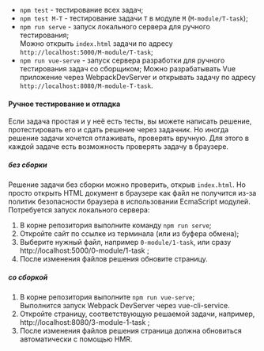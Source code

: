 
- `npm test` - тестирование всех задач;
- `npm test M-T` - тестирование задачи `T` в модуле `M` (`M-module/T-task`);
- `npm run serve` - запуск локального сервера для ручного тестирования;  
    Можно открыть `index.html` задачи по адресу `http://localhost:5000/M-module/T-task`; 
- `npm run vue-serve` - запуск сервера разработки для ручного тестирования задач со сборщиком;
    Можно разрабатывать Vue приложение через WebpackDevServer и открывать задачу по адресу `http://localhost:8080/M-module-T-task`.

#### Ручное тестирование и отладка

Если задача простая и у неё есть тесты, вы можете написать решение, протестировать его и сдать решение через задачник. 
Но иногда решение задачи хочется отлаживать, проверять вручную. Для этого в каждой задаче есть возможность проверять задачу в браузере.  

##### без сборки

Решение задачи без сборки можно проверить, открыв `index.html`. Но просто открыть HTML документ в браузере как файл не получится из-за политик безопасности браузера в использовании EcmaScript модулей. Потребуется запуск локального сервера:
1. В корне репозитория выполните команду `npm run serve`;
2. Откройте сайт по ссылке из терминала (или из буфера обмена);
3. Выберите нужный файл, например `0-module/1-task`, или сразу  
    http://localhost:5000/0-module/1-task ;
4. После изменения файлов решения обновите страницу.

##### со сборкой

1. В корне репозитория выполните `npm run vue-serve`;  
    Выполнится запуск Webpack DevServer через vue-cli-service.
2. Откройте страницу, соответствующую решаемой задачи, например,  
    http://localhost:8080/3-module-1-task ;
3. После изменения файлов решения страница должна обновиться автоматически с помощью HMR.

